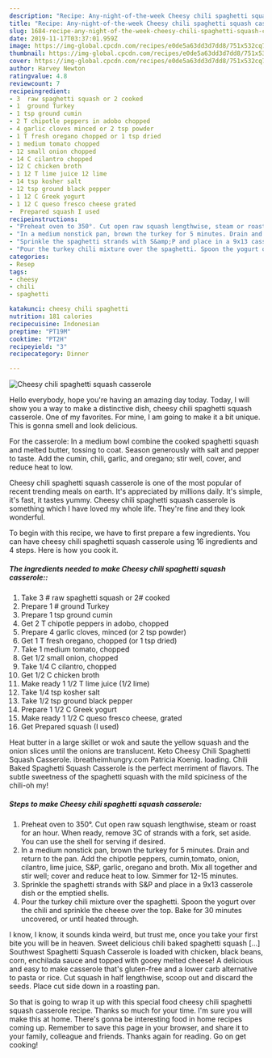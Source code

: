 ```yaml
---
description: "Recipe: Any-night-of-the-week Cheesy chili spaghetti squash casserole"
title: "Recipe: Any-night-of-the-week Cheesy chili spaghetti squash casserole"
slug: 1684-recipe-any-night-of-the-week-cheesy-chili-spaghetti-squash-casserole
date: 2019-11-17T03:37:01.959Z
image: https://img-global.cpcdn.com/recipes/e0de5a63dd3d7dd8/751x532cq70/cheesy-chili-spaghetti-squash-casserole-recipe-main-photo.jpg
thumbnail: https://img-global.cpcdn.com/recipes/e0de5a63dd3d7dd8/751x532cq70/cheesy-chili-spaghetti-squash-casserole-recipe-main-photo.jpg
cover: https://img-global.cpcdn.com/recipes/e0de5a63dd3d7dd8/751x532cq70/cheesy-chili-spaghetti-squash-casserole-recipe-main-photo.jpg
author: Harvey Newton
ratingvalue: 4.8
reviewcount: 7
recipeingredient:
- 3  raw spaghetti squash or 2 cooked
- 1  ground Turkey
- 1 tsp ground cumin
- 2 T chipotle peppers in adobo chopped
- 4 garlic cloves minced or 2 tsp powder
- 1 T fresh oregano chopped or 1 tsp dried
- 1 medium tomato chopped
- 12 small onion chopped
- 14 C cilantro chopped
- 12 C chicken broth
- 1 12 T lime juice 12 lime
- 14 tsp kosher salt
- 12 tsp ground black pepper
- 1 12 C Greek yogurt
- 1 12 C queso fresco cheese grated
-  Prepared squash I used
recipeinstructions:
- "Preheat oven to 350°. Cut open raw squash lengthwise, steam or roast for an hour. When ready, remove 3C of strands with a fork, set aside. You can use the shell for serving if desired."
- "In a medium nonstick pan, brown the turkey for 5 minutes. Drain and return to the pan. Add the chipotle peppers, cumin,tomato, onion, cilantro, lime juice, S&amp;P, garlic, oregano and broth. Mix all together and stir well; cover and reduce heat to low. Simmer for 12-15 minutes."
- "Sprinkle the spaghetti strands with S&amp;P and place in a 9x13 casserole dish or the emptied shells."
- "Pour the turkey chili mixture over the spaghetti. Spoon the yogurt over the chili and sprinkle the cheese over the top. Bake for 30 minutes uncovered, or until heated through."
categories:
- Resep
tags:
- cheesy
- chili
- spaghetti

katakunci: cheesy chili spaghetti
nutrition: 181 calories
recipecuisine: Indonesian
preptime: "PT19M"
cooktime: "PT2H"
recipeyield: "3"
recipecategory: Dinner

---
```



![Cheesy chili spaghetti squash casserole](https://img-global.cpcdn.com/recipes/e0de5a63dd3d7dd8/751x532cq70/cheesy-chili-spaghetti-squash-casserole-recipe-main-photo.jpg)

Hello everybody, hope you're having an amazing day today. Today, I will show you a way to make a distinctive dish, cheesy chili spaghetti squash casserole. One of my favorites. For mine, I am going to make it a bit unique. This is gonna smell and look delicious.

For the casserole: In a medium bowl combine the cooked spaghetti squash and melted butter, tossing to coat. Season generously with salt and pepper to taste. Add the cumin, chili, garlic, and oregano; stir well, cover, and reduce heat to low.

Cheesy chili spaghetti squash casserole is one of the most popular of recent trending meals on earth. It's appreciated by millions daily. It's simple, it's fast, it tastes yummy. Cheesy chili spaghetti squash casserole is something which I have loved my whole life. They're fine and they look wonderful.


To begin with this recipe, we have to first prepare a few ingredients. You can have cheesy chili spaghetti squash casserole using 16 ingredients and 4 steps. Here is how you cook it.

##### The ingredients needed to make Cheesy chili spaghetti squash casserole::

1. Take 3 # raw spaghetti squash or 2# cooked
1. Prepare 1 # ground Turkey
1. Prepare 1 tsp ground cumin
1. Get 2 T chipotle peppers in adobo, chopped
1. Prepare 4 garlic cloves, minced (or 2 tsp powder)
1. Get 1 T fresh oregano, chopped (or 1 tsp dried)
1. Take 1 medium tomato, chopped
1. Get 1/2 small onion, chopped
1. Take 1/4 C cilantro, chopped
1. Get 1/2 C chicken broth
1. Make ready 1 1/2 T lime juice (1/2 lime)
1. Take 1/4 tsp kosher salt
1. Take 1/2 tsp ground black pepper
1. Prepare 1 1/2 C Greek yogurt
1. Make ready 1 1/2 C queso fresco cheese, grated
1. Get  Prepared squash (I used)


Heat butter in a large skillet or wok and saute the yellow squash and the onion slices until the onions are translucent. Keto Cheesy Chili Spaghetti Squash Casserole. ibreatheimhungry.com Patricia Koenig. loading. Chili Baked Spaghetti Squash Casserole is the perfect merriment of flavors. The subtle sweetness of the spaghetti squash with the mild spiciness of the chili-oh my! 

##### Steps to make Cheesy chili spaghetti squash casserole:

1. Preheat oven to 350°. Cut open raw squash lengthwise, steam or roast for an hour. When ready, remove 3C of strands with a fork, set aside. You can use the shell for serving if desired.
1. In a medium nonstick pan, brown the turkey for 5 minutes. Drain and return to the pan. Add the chipotle peppers, cumin,tomato, onion, cilantro, lime juice, S&amp;P, garlic, oregano and broth. Mix all together and stir well; cover and reduce heat to low. Simmer for 12-15 minutes.
1. Sprinkle the spaghetti strands with S&amp;P and place in a 9x13 casserole dish or the emptied shells.
1. Pour the turkey chili mixture over the spaghetti. Spoon the yogurt over the chili and sprinkle the cheese over the top. Bake for 30 minutes uncovered, or until heated through.


I know, I know, it sounds kinda weird, but trust me, once you take your first bite you will be in heaven. Sweet delicious chili baked spaghetti squash […] Southwest Spaghetti Squash Casserole is loaded with chicken, black beans, corn, enchilada sauce and topped with gooey melted cheese! A delicious and easy to make casserole that&#39;s gluten-free and a lower carb alternative to pasta or rice. Cut squash in half lengthwise, scoop out and discard the seeds. Place cut side down in a roasting pan. 

So that is going to wrap it up with this special food cheesy chili spaghetti squash casserole recipe. Thanks so much for your time. I'm sure you will make this at home. There's gonna be interesting food in home recipes coming up. Remember to save this page in your browser, and share it to your family, colleague and friends. Thanks again for reading. Go on get cooking!
